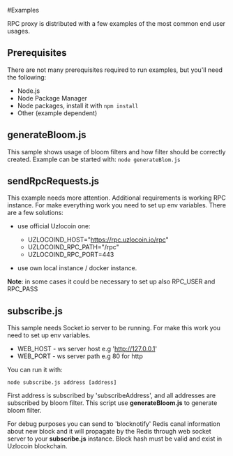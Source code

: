 #Examples

RPC proxy is distributed with a few examples of the most common end user usages.

## Prerequisites 
There are not many prerequisites required to run examples, but you'll need the following:
- Node.js
- Node Package Manager
- Node packages, install it with `npm install`
- Other (example dependent)

## generateBloom.js
This sample shows usage of bloom filters and how filter should be correctly created.
Example can be started with: `node generateBlom.js`

## sendRpcRequests.js
This example needs more attention. Additional requirements is working RPC instance. 
For make everything work you need to set up env variables. There are a few solutions:
- use official Uzlocoin one: 
    * UZLOCOIND_HOST="https://rpc.uzlocoin.io/rpc"
    * UZLOCOIND_RPC_PATH="/rpc"
    * UZLOCOIND_RPC_PORT=443

- use own local instance / docker instance.

**Note**: in some cases it could be necessary to set up also RPC_USER and RPC_PASS

## subscribe.js
This sample needs Socket.io server to be running. 
For make this work you need to set up env variables.
- WEB_HOST - ws server host e.g 'http://127.0.0.1' 
- WEB_PORT - ws server path e.g 80 for http

You can run it with:

`node subscribe.js address [address]`

First address is subscribed by 'subscribeAddress', and all addresses are subscribed by bloom filter.
This script use **generateBloom.js** to generate bloom filter.

For debug purposes you can send to 'blocknotify' Redis canal information about new block and it will propagate by the 
Redis through web socket server to your **subscribe.js** instance. Block hash must be valid and exist in Uzlocoin 
blockchain.
